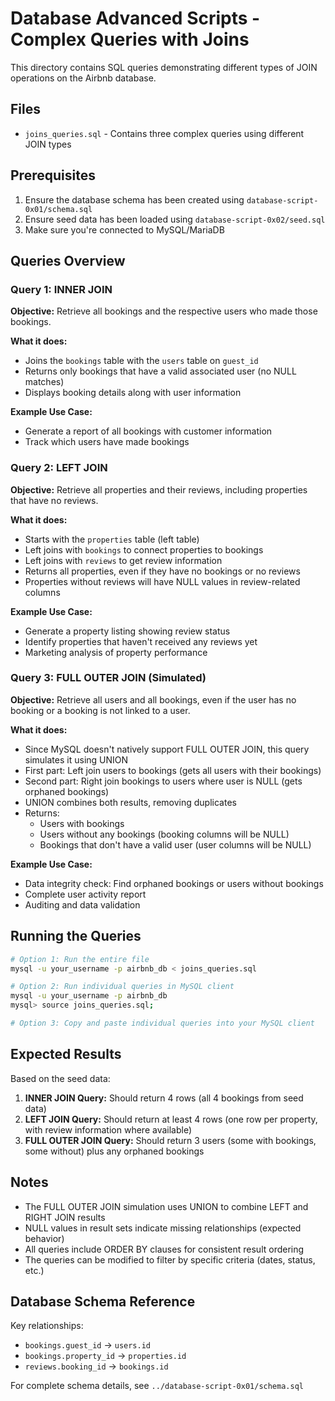 # Database Advanced Scripts - Complex Queries with Joins

This directory contains SQL queries demonstrating different types of JOIN operations on the Airbnb database.

## Files

- `joins_queries.sql` - Contains three complex queries using different JOIN types

## Prerequisites

1. Ensure the database schema has been created using `database-script-0x01/schema.sql`
2. Ensure seed data has been loaded using `database-script-0x02/seed.sql`
3. Make sure you're connected to MySQL/MariaDB

## Queries Overview

### Query 1: INNER JOIN
**Objective:** Retrieve all bookings and the respective users who made those bookings.

**What it does:**
- Joins the `bookings` table with the `users` table on `guest_id`
- Returns only bookings that have a valid associated user (no NULL matches)
- Displays booking details along with user information

**Example Use Case:**
- Generate a report of all bookings with customer information
- Track which users have made bookings

### Query 2: LEFT JOIN
**Objective:** Retrieve all properties and their reviews, including properties that have no reviews.

**What it does:**
- Starts with the `properties` table (left table)
- Left joins with `bookings` to connect properties to bookings
- Left joins with `reviews` to get review information
- Returns all properties, even if they have no bookings or no reviews
- Properties without reviews will have NULL values in review-related columns

**Example Use Case:**
- Generate a property listing showing review status
- Identify properties that haven't received any reviews yet
- Marketing analysis of property performance

### Query 3: FULL OUTER JOIN (Simulated)
**Objective:** Retrieve all users and all bookings, even if the user has no booking or a booking is not linked to a user.

**What it does:**
- Since MySQL doesn't natively support FULL OUTER JOIN, this query simulates it using UNION
- First part: Left join users to bookings (gets all users with their bookings)
- Second part: Right join bookings to users where user is NULL (gets orphaned bookings)
- UNION combines both results, removing duplicates
- Returns:
  - Users with bookings
  - Users without any bookings (booking columns will be NULL)
  - Bookings that don't have a valid user (user columns will be NULL)

**Example Use Case:**
- Data integrity check: Find orphaned bookings or users without bookings
- Complete user activity report
- Auditing and data validation

## Running the Queries

```bash
# Option 1: Run the entire file
mysql -u your_username -p airbnb_db < joins_queries.sql

# Option 2: Run individual queries in MySQL client
mysql -u your_username -p airbnb_db
mysql> source joins_queries.sql;

# Option 3: Copy and paste individual queries into your MySQL client
```

## Expected Results

Based on the seed data:

1. **INNER JOIN Query:** Should return 4 rows (all 4 bookings from seed data)
2. **LEFT JOIN Query:** Should return at least 4 rows (one row per property, with review information where available)
3. **FULL OUTER JOIN Query:** Should return 3 users (some with bookings, some without) plus any orphaned bookings

## Notes

- The FULL OUTER JOIN simulation uses UNION to combine LEFT and RIGHT JOIN results
- NULL values in result sets indicate missing relationships (expected behavior)
- All queries include ORDER BY clauses for consistent result ordering
- The queries can be modified to filter by specific criteria (dates, status, etc.)

## Database Schema Reference

Key relationships:
- `bookings.guest_id` → `users.id`
- `bookings.property_id` → `properties.id`
- `reviews.booking_id` → `bookings.id`

For complete schema details, see `../database-script-0x01/schema.sql`
